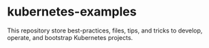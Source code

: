 # kubernetes-examples
This repository store best-practices, files, tips, and tricks to develop, operate, and bootstrap Kubernetes projects.
